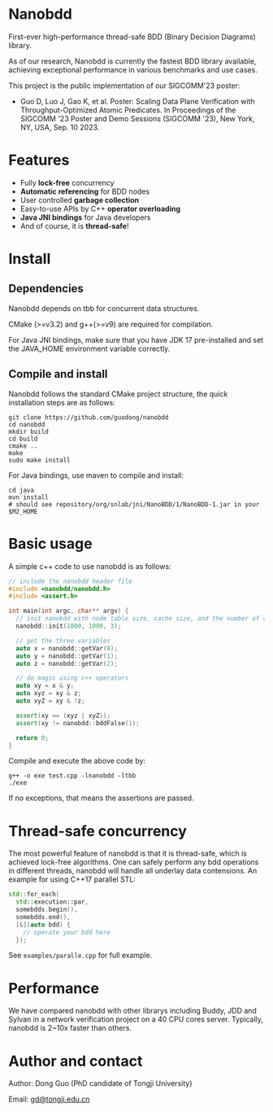 # Nanobdd
First-ever high-performance thread-safe BDD (Binary Decision Diagrams) library.

As of our research, Nanobdd is currently the fastest BDD library available, achieving exceptional performance in various benchmarks and use cases.

This project is the public implementation of our SIGCOMM'23 poster:

* Guo D, Luo J, Gao K, et al. Poster: Scaling Data Plane Verification with Throughput-Optimized Atomic Predicates. In Proceedings of the SIGCOMM '23 Poster and Demo Sessions (SIGCOMM '23), New York, NY, USA, Sep. 10 2023.

# Features
- Fully **lock-free** concurrency
- **Automatic referencing** for BDD nodes
- User controlled **garbage collection**
- Easy-to-use APIs by C++ **operator overloading**
- **Java JNI bindings** for Java developers
- And of course, it is **thread-safe**!

# Install
## Dependencies
Nanobdd depends on tbb for concurrent data structures. 

CMake (>=v3.2) and g++(>=v9) are required for compilation.

For Java JNI bindings, make sure that you have JDK 17 pre-installed and set the 
JAVA_HOME environment variable correctly.

## Compile and install
Nanobdd follows the standard CMake project structure, the quick installation steps are as follows:
```
git clone https://github.com/guodong/nanobdd
cd nanobdd
mkdir build
cd build
cmake ..
make
sudo make install
```

For Java bindings, use maven to compile and install:
```
cd java
mvn install
# should see repository/org/snlab/jni/NanoBDD/1/NanoBDD-1.jar in your $M2_HOME
```

# Basic usage
A simple c++ code to use nanobdd is as follows:
```c++
// include the nanobdd header file
#include <nanobdd/nanobdd.h>
#include <assert.h>

int main(int argc, char** argv) {
  // init nanobdd with node table size, cache size, and the number of variables
  nanobdd::init(1000, 1000, 3);

  // get the three variables
  auto x = nanobdd::getVar(0);
  auto y = nanobdd::getVar(1);
  auto z = nanobdd::getVar(2);

  // do magic using c++ operators
  auto xy = x & y;
  auto xyz = xy & z;
  auto xyZ = xy & !z;

  assert(xy == (xyz | xyZ));
  assert(xy != nanobdd::bddFalse());

  return 0;
}
```

Compile and execute the above code by:
```
g++ -o exe test.cpp -lnanobdd -ltbb
./exe
```
If no exceptions, that means the assertions are passed.

# Thread-safe concurrency
The most powerful feature of nanobdd is that it is thread-safe, which is achieved lock-free algorithms. One can safely perform any bdd operations in different threads, nanobdd will handle all underlay data contensions.
An example for using C++17 parallel STL:
```c++
std::for_each(
  std::execution::par,
  somebdds.begin(),
  somebdds.end(),
  [&](auto bdd) {
    // operate your bdd here
  });
```
See `examples/paralle.cpp` for full example.

# Performance
We have compared nanobdd with other librarys including Buddy, JDD and Sylvan in a network verification project on a 40 CPU cores server. Typically, nanobdd is 2~10x faster than others.

# Author and contact
Author: Dong Guo (PhD candidate of Tongji University)

Email: gd@tongji.edu.cn
